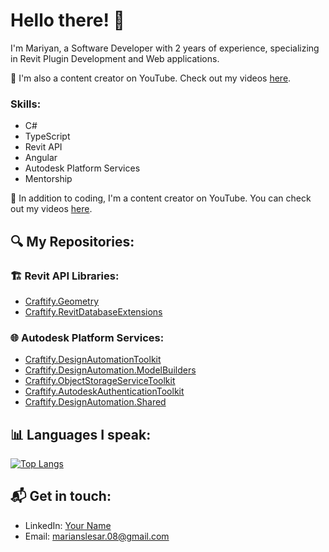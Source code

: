 # Hello there! 👋
I'm Mariyan, a Software Developer with 2 years of experience, specializing in Revit Plugin Development and Web applications. 

🎥 I'm also a content creator on YouTube. Check out my videos [here](https://www.youtube.com/channel/UCEanItgUvnUQroNkK-13Y6Q).

### Skills:
- C#
- TypeScript
- Revit API
- Angular
- Autodesk Platform Services
- Mentorship

🎥 In addition to coding, I'm a content creator on YouTube. You can check out my videos [here](https://www.youtube.com/channel/UCEanItgUvnUQroNkK-13Y6Q).

## 🔍 My Repositories:

### 🏗️ **Revit API Libraries:**
- [Craftify.Geometry](https://github.com/MariyanDeveloper/Craftify.Geometry)
- [Craftify.RevitDatabaseExtensions](https://github.com/MariyanDeveloper/Craftify.RevitDatabaseExtensions)

### 🌐 **Autodesk Platform Services:**
- [Craftify.DesignAutomationToolkit](https://github.com/MariyanDeveloper/Craftify.DesignAutomationToolkit)
- [Craftify.DesignAutomation.ModelBuilders](https://github.com/MariyanDeveloper/Craftify.DesignAutomation.ModelBuilders)
- [Craftify.ObjectStorageServiceToolkit](https://github.com/MariyanDeveloper/Craftify.ObjectStorageServiceToolkit)
- [Craftify.AutodeskAuthenticationToolkit](https://github.com/MariyanDeveloper/Craftify.AutodeskAuthenticationToolkit)
- [Craftify.DesignAutomation.Shared](https://github.com/MariyanDeveloper/Craftify.DesignAutomation.Shared)

## 📊 **Languages I speak:**

[![Top Langs](https://github-readme-stats.vercel.app/api/top-langs/?username=MariyanDeveloper&layout=compact)](https://github.com/MariyanDeveloper/github-readme-stats)


## 📬 Get in touch:

- LinkedIn: [Your Name](https://www.linkedin.com/in/mariyan-slesar-a29a90249/)
- Email: marianslesar.08@gmail.com

<!--
**MariyanDeveloper/MariyanDeveloper** is a ✨ _special_ ✨ repository because its `README.md` (this file) appears on your GitHub profile.

Here are some ideas to get you started:

- 🔭 I’m currently working on ...
- 🌱 I’m currently learning ...
- 👯 I’m looking to collaborate on ...
- 🤔 I’m looking for help with ...
- 💬 Ask me about ...
- 📫 How to reach me: ...
- 😄 Pronouns: ...
- ⚡ Fun fact: ...
-->
